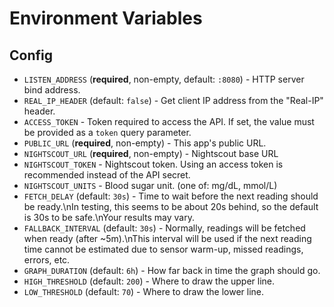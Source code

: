# Environment Variables

## Config

 - `LISTEN_ADDRESS` (**required**, non-empty, default: `:8080`) - HTTP server bind address.
 - `REAL_IP_HEADER` (default: `false`) - Get client IP address from the "Real-IP" header.
 - `ACCESS_TOKEN` - Token required to access the API. If set, the value must be provided as a `token` query parameter.
 - `PUBLIC_URL` (**required**, non-empty) - This app's public URL.
 - `NIGHTSCOUT_URL` (**required**, non-empty) - Nightscout base URL
 - `NIGHTSCOUT_TOKEN` - Nightscout token. Using an access token is recommended instead of the API secret.
 - `NIGHTSCOUT_UNITS` - Blood sugar unit. (one of: mg/dL, mmol/L)
 - `FETCH_DELAY` (default: `30s`) - Time to wait before the next reading should be ready.\nIn testing, this seems to be about 20s behind, so the default is 30s to be safe.\nYour results may vary.
 - `FALLBACK_INTERVAL` (default: `30s`) - Normally, readings will be fetched when ready (after ~5m).\nThis interval will be used if the next reading time cannot be estimated due to sensor warm-up, missed readings, errors, etc.
 - `GRAPH_DURATION` (default: `6h`) - How far back in time the graph should go.
 - `HIGH_THRESHOLD` (default: `200`) - Where to draw the upper line.
 - `LOW_THRESHOLD` (default: `70`) - Where to draw the lower line.

